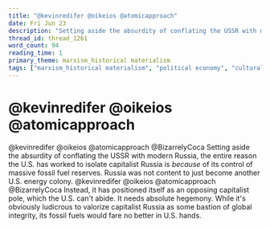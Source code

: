 ```yaml
---
title: "@kevinredifer @oikeios @atomicapproach"
date: Fri Jun 23
description: "Setting aside the absurdity of conflating the USSR with modern Russia, the entire reason the U.S. has worked to isolate capitalist Russia is *because* of its..."
thread_id: thread_1261
word_count: 94
reading_time: 1
primary_theme: marxism_historical materialism
tags: ["marxism_historical materialism", "political economy", "cultural criticism"]
---
```


# @kevinredifer @oikeios @atomicapproach

@kevinredifer @oikeios @atomicapproach @BizarrelyCoca Setting aside the absurdity of conflating the USSR with modern Russia, the entire reason the U.S. has worked to isolate capitalist Russia is *because* of its control of massive fossil fuel reserves. Russia was not content to just become another U.S. energy colony. @kevinredifer @oikeios @atomicapproach @BizarrelyCoca Instead, it has positioned itself as an opposing capitalist pole, which the U.S. can't abide. It needs absolute hegemony. While it's obviously ludicrous to valorize capitalist Russia as some bastion of global integrity, its fossil fuels would fare no better in U.S. hands.